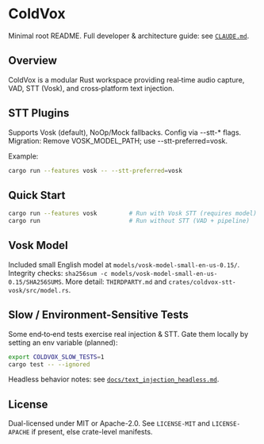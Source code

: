 # ColdVox

Minimal root README. Full developer & architecture guide: see [`CLAUDE.md`](CLAUDE.md).

## Overview
ColdVox is a modular Rust workspace providing real‑time audio capture, VAD, STT (Vosk), and cross‑platform text injection.

## STT Plugins
Supports Vosk (default), NoOp/Mock fallbacks. Config via --stt-* flags. Migration: Remove VOSK_MODEL_PATH; use --stt-preferred=vosk.

Example:
```bash
cargo run --features vosk -- --stt-preferred=vosk
```

## Quick Start
```bash
cargo run --features vosk         # Run with Vosk STT (requires model)
cargo run                         # Run without STT (VAD + pipeline)
```

## Vosk Model
Included small English model at `models/vosk-model-small-en-us-0.15/`.
Integrity checks: `sha256sum -c models/vosk-model-small-en-us-0.15/SHA256SUMS`.
More detail: `THIRDPARTY.md` and `crates/coldvox-stt-vosk/src/model.rs`.

## Slow / Environment-Sensitive Tests
Some end‑to‑end tests exercise real injection & STT. Gate them locally by setting an env variable (planned):
```bash
export COLDVOX_SLOW_TESTS=1
cargo test -- --ignored
```
Headless behavior notes: see [`docs/text_injection_headless.md`](docs/text_injection_headless.md).

## License
Dual-licensed under MIT or Apache-2.0. See `LICENSE-MIT` and `LICENSE-APACHE` if present, else crate-level manifests.
